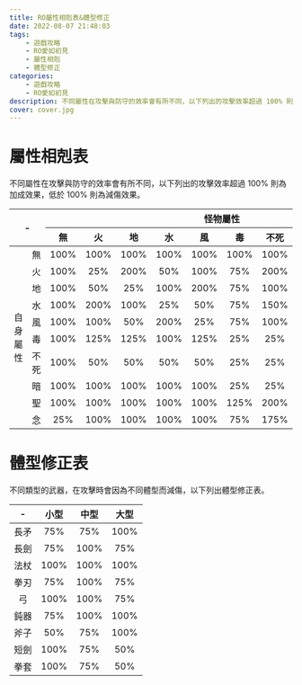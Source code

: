 ```yaml
---
title: RO屬性相剋表&體型修正
date: 2022-08-07 21:48:03
tags: 
    - 遊戲攻略
    - RO愛如初見
    - 屬性相剋
    - 體型修正
categories:
    - 遊戲攻略
    - RO愛如初見
description: 不同屬性在攻擊與防守的效率會有所不同，以下列出的攻擊效率超過 100% 則為加成效果，低於 100% 則為減傷效果。
cover: cover.jpg
---
```

# 屬性相剋表

不同屬性在攻擊與防守的效率會有所不同，以下列出的攻擊效率超過 100% 則為加成效果，低於 100% 則為減傷效果。

<table class="table table-hover table-bordered">
    <thead>
      <tr align="center">
        <th colspan="2" rowspan="2">-</th>
        <th colspan="10">怪物屬性</th>
      </tr>
      <tr align="center">
                  <th>無</th>
                  <th>火</th>
                  <th>地</th>
                  <th>水</th>
                  <th>風</th>
                  <th>毒</th>
                  <th>不死</th>
                  <th>暗</th>
                  <th>聖</th>
                  <th>念</th>
              </tr>
    </thead>
    <tbody>
      <tr align="center">
        <td width="10" rowspan="11">自身屬性</td>
      </tr>
            <tr align="center">
        <td>無</td>
                <td class="nature_damage_100">100%</td>
                <td class="nature_damage_100">100%</td>
                <td class="nature_damage_100">100%</td>
                <td class="nature_damage_100">100%</td>
                <td class="nature_damage_100">100%</td>
                <td class="nature_damage_100">100%</td>
                <td class="nature_damage_100">100%</td>
                <td class="nature_damage_100">100%</td>
                <td class="nature_damage_100">100%</td>
                <td class="nature_damage_25">25%</td>
              </tr>
            <tr align="center">
        <td>火</td>
                <td class="nature_damage_100">100%</td>
                <td class="nature_damage_25">25%</td>
                <td class="nature_damage_150">200%</td>
                <td class="nature_damage_25">50%</td>
                <td class="nature_damage_100">100%</td>
                <td class="nature_damage_25">75%</td>
                <td class="nature_damage_150">200%</td>
                <td class="nature_damage_100">100%</td>
                <td class="nature_damage_25">75%</td>
                <td class="nature_damage_100">100%</td>
              </tr>
            <tr align="center">
        <td>地</td>
                <td class="nature_damage_100">100%</td>
                <td class="nature_damage_25">50%</td>
                <td class="nature_damage_25">25%</td>
                <td class="nature_damage_100">100%</td>
                <td class="nature_damage_150">200%</td>
                <td class="nature_damage_25">75%</td>
                <td class="nature_damage_100">100%</td>
                <td class="nature_damage_100">100%</td>
                <td class="nature_damage_25">75%</td>
                <td class="nature_damage_100">100%</td>
              </tr>
            <tr align="center">
        <td>水</td>
                <td class="nature_damage_100">100%</td>
                <td class="nature_damage_150">200%</td>
                <td class="nature_damage_100">100%</td>
                <td class="nature_damage_25">25%</td>
                <td class="nature_damage_25">50%</td>
                <td class="nature_damage_25">75%</td>
                <td class="nature_damage_150">150%</td>
                <td class="nature_damage_100">100%</td>
                <td class="nature_damage_25">75%</td>
                <td class="nature_damage_100">100%</td>
              </tr>
            <tr align="center">
        <td>風</td>
                <td class="nature_damage_100">100%</td>
                <td class="nature_damage_100">100%</td>
                <td class="nature_damage_25">50%</td>
                <td class="nature_damage_150">200%</td>
                <td class="nature_damage_25">25%</td>
                <td class="nature_damage_25">75%</td>
                <td class="nature_damage_100">100%</td>
                <td class="nature_damage_100">100%</td>
                <td class="nature_damage_25">75%</td>
                <td class="nature_damage_100">100%</td>
              </tr>
            <tr align="center">
        <td>毒</td>
                <td class="nature_damage_100">100%</td>
                <td class="nature_damage_125">125%</td>
                <td class="nature_damage_125">125%</td>
                <td class="nature_damage_100">100%</td>
                <td class="nature_damage_125">125%</td>
                <td class="nature_damage_25">25%</td>
                <td class="nature_damage_25">25%</td>
                <td class="nature_damage_25">25%</td>
                <td class="nature_damage_25">50%</td>
                <td class="nature_damage_25">50%</td>
              </tr>
            <tr align="center">
        <td>不死</td>
                <td class="nature_damage_100">100%</td>
                <td class="nature_damage_25">50%</td>
                <td class="nature_damage_25">50%</td>
                <td class="nature_damage_25">50%</td>
                <td class="nature_damage_25">50%</td>
                <td class="nature_damage_25">25%</td>
                <td class="nature_damage_25">25%</td>
                <td class="nature_damage_25">25%</td>
                <td class="nature_damage_175">175%</td>
                <td class="nature_damage_100">100%</td>
              </tr>
            <tr align="center">
        <td>暗</td>
                <td class="nature_damage_100">100%</td>
                <td class="nature_damage_100">100%</td>
                <td class="nature_damage_100">100%</td>
                <td class="nature_damage_100">100%</td>
                <td class="nature_damage_100">100%</td>
                <td class="nature_damage_25">25%</td>
                <td class="nature_damage_25">25%</td>
                <td class="nature_damage_25">25%</td>
                <td class="nature_damage_150">200%</td>
                <td class="nature_damage_100">100%</td>
              </tr>
            <tr align="center">
        <td>聖</td>
                <td class="nature_damage_100">100%</td>
                <td class="nature_damage_100">100%</td>
                <td class="nature_damage_100">100%</td>
                <td class="nature_damage_100">100%</td>
                <td class="nature_damage_100">100%</td>
                <td class="nature_damage_125">125%</td>
                <td class="nature_damage_150">200%</td>
                <td class="nature_damage_150">200%</td>
                <td class="nature_damage_25">25%</td>
                <td class="nature_damage_100">100%</td>
              </tr>
            <tr align="center">
        <td>念</td>
                <td class="nature_damage_25">25%</td>
                <td class="nature_damage_100">100%</td>
                <td class="nature_damage_100">100%</td>
                <td class="nature_damage_100">100%</td>
                <td class="nature_damage_100">100%</td>
                <td class="nature_damage_25">75%</td>
                <td class="nature_damage_175">175%</td>
                <td class="nature_damage_25">75%</td>
                <td class="nature_damage_25">75%</td>
                <td class="nature_damage_150">200%</td>
              </tr>
          </tbody>
  </table>

# 體型修正表

不同類型的武器，在攻擊時會因為不同體型而減傷，以下列出體型修正表。

<table class="table table-hover table-bordered">
          <thead>
            <tr align="center">
              <th>-</th>
              <th>小型</th>
              <th>中型</th>
              <th>大型</th>
            </tr>
          </thead>
          <tbody>
                        <tr align="center">
              <td>長矛</td>
                            <td class="nature_damage_25">75%</td>
                            <td class="nature_damage_25">75%</td>
                            <td class="nature_damage_100">100%</td>
                          </tr>
                        <tr align="center">
              <td>長劍</td>
                            <td class="nature_damage_25">75%</td>
                            <td class="nature_damage_100">100%</td>
                            <td class="nature_damage_25">75%</td>
                          </tr>
                        <tr align="center">
              <td>法杖</td>
                            <td class="nature_damage_100">100%</td>
                            <td class="nature_damage_100">100%</td>
                            <td class="nature_damage_100">100%</td>
                          </tr>
                        <tr align="center">
              <td>拳刃</td>
                            <td class="nature_damage_25">75%</td>
                            <td class="nature_damage_100">100%</td>
                            <td class="nature_damage_25">75%</td>
                          </tr>
                        <tr align="center">
              <td>弓</td>
                            <td class="nature_damage_100">100%</td>
                            <td class="nature_damage_100">100%</td>
                            <td class="nature_damage_25">75%</td>
                          </tr>
                        <tr align="center">
              <td>鈍器</td>
                            <td class="nature_damage_25">75%</td>
                            <td class="nature_damage_100">100%</td>
                            <td class="nature_damage_100">100%</td>
                          </tr>
                        <tr align="center">
              <td>斧子</td>
                            <td class="nature_damage_25">50%</td>
                            <td class="nature_damage_25">75%</td>
                            <td class="nature_damage_100">100%</td>
                          </tr>
                        <tr align="center">
              <td>短劍</td>
                            <td class="nature_damage_100">100%</td>
                            <td class="nature_damage_25">75%</td>
                            <td class="nature_damage_25">50%</td>
                          </tr>
                        <tr align="center">
              <td>拳套</td>
                            <td class="nature_damage_100">100%</td>
                            <td class="nature_damage_25">75%</td>
                            <td class="nature_damage_25">50%</td>
                          </tr>
                      </tbody>
        </table>